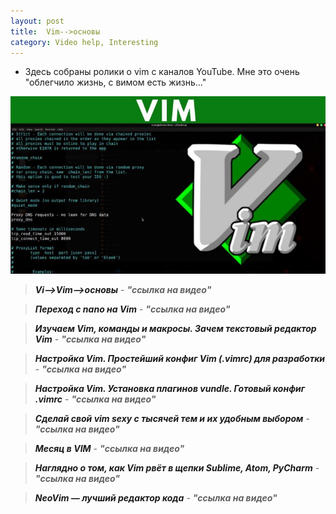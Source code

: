 ```yaml
---
layout: post
title:  Vim-->основы
category: Video help, Interesting
---
```





- Здесь собраны ролики о vim с каналов YouTube. Мне это очень "облегчило жизнь, с вимом есть 
  жизнь..."

![](/image/my_image/vi-vim.jpg)

><a class="red" href="https://disk.yandex.ru/i/C1wTKtdMliES5g" target="_blank" >***Vi-->Vim-->основы*** </a> -
>***"ссылка на видео"***

><a class="red" href="https://disk.yandex.ru/i/7Ny4-iBtAN_0KQ" target="_blank" >***Переход с nano 
> на Vim***</a> - 
>***"ссылка на видео"***

><a class="red" href="https://disk.yandex.ru/i/ghMJpi3ekmNagQ" target="_blank" >***Изучаем Vim, 
> команды и макросы. Зачем текстовый редактор Vim***</a> - 
>***"ссылка на видео"***

><a class="red" href="https://disk.yandex.ru/i/m-H9WfCoXIUQnw" target="_blank" >***Настройка Vim. 
> Простейший конфиг Vim (.vimrc) для разработки***</a> - 
>***"ссылка на видео"***

><a class="red" href="https://disk.yandex.ru/i/Pw96BOl6bsOKwA" target="_blank" >***Настройка Vim. 
> Установка плагинов vundle. Готовый конфиг .vimrc***</a> - 
>***"ссылка на видео"***

><a class="red" href="https://disk.yandex.ru/i/Cudb6EyLD12U_w" target="_blank" >***Сделай свой vim 
> sexy с тысячей тем и их удобным выбором***</a> - 
>***"ссылка на видео"***

><a class="red" href="https://disk.yandex.ru/i/mhILK2BgpGwGyw" target="_blank" >***Месяц в VIM*** </a> -
>***"ссылка на видео"***

><a class="red" href="https://disk.yandex.ru/i/2AssptWGfZDVJw" target="_blank" >***Наглядно о том, как Vim рвёт в щепки Sublime, Atom, PyCharm*** </a> -
>***"ссылка на видео"***

><a class="red" href="https://disk.yandex.ru/i/Pl3R5PPwMA5vcg" target="_blank" >***NeoVim — 
лучший редактор кода*** </a> -
>***"ссылка на видео"***


<style type="text/css">
   a.red:link { text-decoration: none;}
   A:visited { text-decoration: none; }
   A:active { text-decoration: none; }
   a.red:hover { 
    font-size: 18px; /* Размер шрифта */
    font-weight: bold; /* Жирное начертание */
    color: blue; /* Цвет ссылки */
   /* border: 2px solid black;*/ /* Красная рамка при наведении курсора на ссылку */
   }
</style>